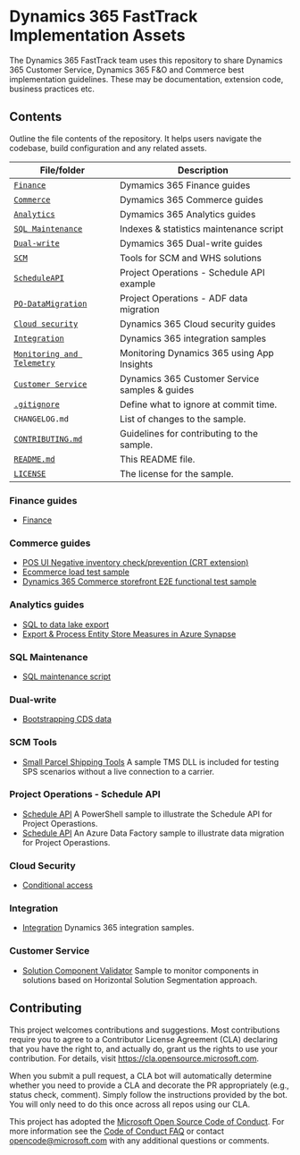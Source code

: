 <!--
---
page_type: sample
languages:
- csharp
products:
- dotnet
description: "Add 150 character max description"
urlFragment: "update-this-to-unique-url-stub"
---
-->
# Dynamics 365 FastTrack Implementation Assets

<!-- 
Guidelines on README format: https://review.docs.microsoft.com/help/onboard/admin/samples/concepts/readme-template?branch=master

Guidance on onboarding samples to docs.microsoft.com/samples: https://review.docs.microsoft.com/help/onboard/admin/samples/process/onboarding?branch=master

Taxonomies for products and languages: https://review.docs.microsoft.com/new-hope/information-architecture/metadata/taxonomies?branch=master
-->

The Dynamics 365 FastTrack team uses this repository to share Dynamics 365 Customer Service, Dynamics 365 F&O and Commerce best implementation guidelines. These may be documentation, extension code, business practices etc. 

## Contents

Outline the file contents of the repository. It helps users navigate the codebase, build configuration and any related assets.

| File/folder                            | Description                                |
|----------------------------------------|--------------------------------------------|
| [`Finance`](Finance)                   | Dymamics 365 Finance guides                |
| [`Commerce`](Commerce)                 | Dymamics 365 Commerce guides               |
| [`Analytics`](Analytics)               | Dymamics 365 Analytics guides              |
| [`SQL Maintenance`](SQL%20Maintenance) | Indexes & statistics maintenance script    |
| [`Dual-write`](Dual-write)             | Dymamics 365 Dual-write guides             |
| [`SCM`](SCM)      		                 | Tools for SCM and WHS solutions            |
| [`ScheduleAPI`](ScheduleAPI)	         | Project Operations - Schedule API example  |
| [`PO-DataMigration`](PO-DataMigration) | Project Operations - ADF data migration    |
| [`Cloud security`](CloudSecurity)      | Dynamics 365 Cloud security guides         |
| [`Integration`](Integration)           | Dynamics 365 integration samples           |
| [`Monitoring and Telemetry`](MonitoringandTelemetry)           | Monitoring Dynamics 365 using App Insights           |
| [`Customer Service`](Customer%20Service) | Dynamics 365 Customer Service samples & guides |
| [`.gitignore`](.gitignore)             | Define what to ignore at commit time.      |
| `CHANGELOG.md`                         | List of changes to the sample.             |
| [`CONTRIBUTING.md`](#contributing)     | Guidelines for contributing to the sample. |
| [`README.md`](Readme.md)               | This README file.                          |
| [`LICENSE`](License)                   | The license for the sample.                |


### Finance guides
- [Finance](https://github.com/microsoft/Dynamics-365-FastTrack-Implementation-Assets/blob/master/Finance) 

### Commerce guides
- [POS UI Negative inventory check/prevention (CRT extension)](https://github.com/microsoft/Dynamics-365-FastTrack-Implementation-Assets/tree/master/Commerce/NegativeInventoryCheck)
- [Ecommerce load test sample](https://github.com/microsoft/Dynamics-365-FastTrack-Implementation-Assets/tree/master/Commerce/CommercePerfTestSample)
- [Dynamics 365 Commerce storefront E2E functional test sample](https://github.com/microsoft/Dynamics-365-FastTrack-Implementation-Assets/tree/master/Commerce/EcommerceE2ETestSample)

### Analytics guides 
- [SQL to data lake export](https://github.com/microsoft/Dynamics-365-FastTrack-Implementation-Assets/blob/master/Analytics/AzureDataFactoryARMTemplates/SQLToADLSFullExport/README.md)
- [Export & Process Entity Store Measures in Azure Synapse](https://github.com/microsoft/Dynamics-365-FastTrack-Implementation-Assets/blob/master/Analytics/EntityStoreTools/README.md)

### SQL Maintenance
- [SQL maintenance script](https://github.com/microsoft/Dynamics-365-FastTrack-Implementation-Assets/tree/master/SQL%20Maintenance)

### Dual-write
- [Bootstrapping CDS data](https://github.com/microsoft/Dynamics-365-FastTrack-Implementation-Assets/tree/master/Dual-write/Bootstrapping)

### SCM Tools
- [Small Parcel Shipping Tools](https://github.com/microsoft/Dynamics-365-FastTrack-Implementation-Assets/tree/master/SCM/SPS) A sample TMS DLL is included for testing SPS scenarios without a live connection to a carrier.

### Project Operations - Schedule API
- [Schedule API](https://github.com/microsoft/Dynamics-365-FastTrack-Implementation-Assets/tree/master/ScheduleAPI) A PowerShell sample to illustrate the Schedule API for Project Operastions.
- [Schedule API](https://github.com/microsoft/Dynamics-365-FastTrack-Implementation-Assets/tree/master/PO-DataMigration) An Azure Data Factory sample to illustrate data migration for Project Operastions.

### Cloud Security
- [Conditional access](https://github.com/microsoft/Dynamics-365-FastTrack-Implementation-Assets/blob/master/CloudSecurity/ConditionalAccess/readme.md) 

### Integration
- [Integration](https://github.com/microsoft/Dynamics-365-FastTrack-Implementation-Assets/tree/master/Integration) Dynamics 365 integration samples.

### Customer Service
- [Solution Component Validator](/Customer%20Service/ALM) Sample to monitor components in solutions based on Horizontal Solution Segmentation approach.

## Contributing

This project welcomes contributions and suggestions.  Most contributions require you to agree to a
Contributor License Agreement (CLA) declaring that you have the right to, and actually do, grant us
the rights to use your contribution. For details, visit https://cla.opensource.microsoft.com.

When you submit a pull request, a CLA bot will automatically determine whether you need to provide
a CLA and decorate the PR appropriately (e.g., status check, comment). Simply follow the instructions
provided by the bot. You will only need to do this once across all repos using our CLA.

This project has adopted the [Microsoft Open Source Code of Conduct](https://opensource.microsoft.com/codeofconduct/).
For more information see the [Code of Conduct FAQ](https://opensource.microsoft.com/codeofconduct/faq/) or
contact [opencode@microsoft.com](mailto:opencode@microsoft.com) with any additional questions or comments.
